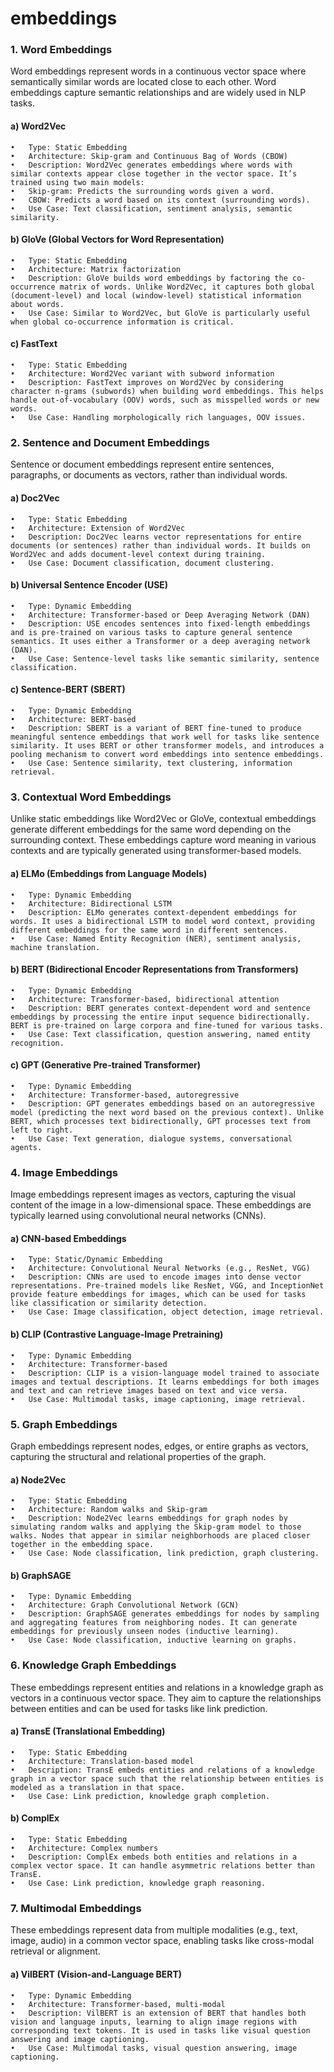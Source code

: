 # embeddings

### 1. Word Embeddings

Word embeddings represent words in a continuous vector space where semantically similar words are located close to each other. Word embeddings capture semantic relationships and are widely used in NLP tasks.

#### a) Word2Vec

	•	Type: Static Embedding
	•	Architecture: Skip-gram and Continuous Bag of Words (CBOW)
	•	Description: Word2Vec generates embeddings where words with similar contexts appear close together in the vector space. It’s trained using two main models:
	•	Skip-gram: Predicts the surrounding words given a word.
	•	CBOW: Predicts a word based on its context (surrounding words).
	•	Use Case: Text classification, sentiment analysis, semantic similarity.

#### b) GloVe (Global Vectors for Word Representation)

	•	Type: Static Embedding
	•	Architecture: Matrix factorization
	•	Description: GloVe builds word embeddings by factoring the co-occurrence matrix of words. Unlike Word2Vec, it captures both global (document-level) and local (window-level) statistical information about words.
	•	Use Case: Similar to Word2Vec, but GloVe is particularly useful when global co-occurrence information is critical.

#### c) FastText

	•	Type: Static Embedding
	•	Architecture: Word2Vec variant with subword information
	•	Description: FastText improves on Word2Vec by considering character n-grams (subwords) when building word embeddings. This helps handle out-of-vocabulary (OOV) words, such as misspelled words or new words.
	•	Use Case: Handling morphologically rich languages, OOV issues.

### 2. Sentence and Document Embeddings

Sentence or document embeddings represent entire sentences, paragraphs, or documents as vectors, rather than individual words.

#### a) Doc2Vec

	•	Type: Static Embedding
	•	Architecture: Extension of Word2Vec
	•	Description: Doc2Vec learns vector representations for entire documents (or sentences) rather than individual words. It builds on Word2Vec and adds document-level context during training.
	•	Use Case: Document classification, document clustering.

#### b) Universal Sentence Encoder (USE)

	•	Type: Dynamic Embedding
	•	Architecture: Transformer-based or Deep Averaging Network (DAN)
	•	Description: USE encodes sentences into fixed-length embeddings and is pre-trained on various tasks to capture general sentence semantics. It uses either a Transformer or a deep averaging network (DAN).
	•	Use Case: Sentence-level tasks like semantic similarity, sentence classification.

#### c) Sentence-BERT (SBERT)

	•	Type: Dynamic Embedding
	•	Architecture: BERT-based
	•	Description: SBERT is a variant of BERT fine-tuned to produce meaningful sentence embeddings that work well for tasks like sentence similarity. It uses BERT or other transformer models, and introduces a pooling mechanism to convert word embeddings into sentence embeddings.
	•	Use Case: Sentence similarity, text clustering, information retrieval.

### 3. Contextual Word Embeddings

Unlike static embeddings like Word2Vec or GloVe, contextual embeddings generate different embeddings for the same word depending on the surrounding context. These embeddings capture word meaning in various contexts and are typically generated using transformer-based models.

#### a) ELMo (Embeddings from Language Models)

	•	Type: Dynamic Embedding
	•	Architecture: Bidirectional LSTM
	•	Description: ELMo generates context-dependent embeddings for words. It uses a bidirectional LSTM to model word context, providing different embeddings for the same word in different sentences.
	•	Use Case: Named Entity Recognition (NER), sentiment analysis, machine translation.

#### b) BERT (Bidirectional Encoder Representations from Transformers)

	•	Type: Dynamic Embedding
	•	Architecture: Transformer-based, bidirectional attention
	•	Description: BERT generates context-dependent word and sentence embeddings by processing the entire input sequence bidirectionally. BERT is pre-trained on large corpora and fine-tuned for various tasks.
	•	Use Case: Text classification, question answering, named entity recognition.

#### c) GPT (Generative Pre-trained Transformer)

	•	Type: Dynamic Embedding
	•	Architecture: Transformer-based, autoregressive
	•	Description: GPT generates embeddings based on an autoregressive model (predicting the next word based on the previous context). Unlike BERT, which processes text bidirectionally, GPT processes text from left to right.
	•	Use Case: Text generation, dialogue systems, conversational agents.

### 4. Image Embeddings

Image embeddings represent images as vectors, capturing the visual content of the image in a low-dimensional space. These embeddings are typically learned using convolutional neural networks (CNNs).

#### a) CNN-based Embeddings

	•	Type: Static/Dynamic Embedding
	•	Architecture: Convolutional Neural Networks (e.g., ResNet, VGG)
	•	Description: CNNs are used to encode images into dense vector representations. Pre-trained models like ResNet, VGG, and InceptionNet provide feature embeddings for images, which can be used for tasks like classification or similarity detection.
	•	Use Case: Image classification, object detection, image retrieval.

#### b) CLIP (Contrastive Language-Image Pretraining)

	•	Type: Dynamic Embedding
	•	Architecture: Transformer-based
	•	Description: CLIP is a vision-language model trained to associate images and textual descriptions. It learns embeddings for both images and text and can retrieve images based on text and vice versa.
	•	Use Case: Multimodal tasks, image captioning, image retrieval.

### 5. Graph Embeddings

Graph embeddings represent nodes, edges, or entire graphs as vectors, capturing the structural and relational properties of the graph.

#### a) Node2Vec

	•	Type: Static Embedding
	•	Architecture: Random walks and Skip-gram
	•	Description: Node2Vec learns embeddings for graph nodes by simulating random walks and applying the Skip-gram model to those walks. Nodes that appear in similar neighborhoods are placed closer together in the embedding space.
	•	Use Case: Node classification, link prediction, graph clustering.

#### b) GraphSAGE

	•	Type: Dynamic Embedding
	•	Architecture: Graph Convolutional Network (GCN)
	•	Description: GraphSAGE generates embeddings for nodes by sampling and aggregating features from neighboring nodes. It can generate embeddings for previously unseen nodes (inductive learning).
	•	Use Case: Node classification, inductive learning on graphs.

### 6. Knowledge Graph Embeddings

These embeddings represent entities and relations in a knowledge graph as vectors in a continuous vector space. They aim to capture the relationships between entities and can be used for tasks like link prediction.

#### a) TransE (Translational Embedding)

	•	Type: Static Embedding
	•	Architecture: Translation-based model
	•	Description: TransE embeds entities and relations of a knowledge graph in a vector space such that the relationship between entities is modeled as a translation in that space.
	•	Use Case: Link prediction, knowledge graph completion.

#### b) ComplEx

	•	Type: Static Embedding
	•	Architecture: Complex numbers
	•	Description: ComplEx embeds both entities and relations in a complex vector space. It can handle asymmetric relations better than TransE.
	•	Use Case: Link prediction, knowledge graph reasoning.

### 7. Multimodal Embeddings

These embeddings represent data from multiple modalities (e.g., text, image, audio) in a common vector space, enabling tasks like cross-modal retrieval or alignment.

#### a) VilBERT (Vision-and-Language BERT)

	•	Type: Dynamic Embedding
	•	Architecture: Transformer-based, multi-modal
	•	Description: VilBERT is an extension of BERT that handles both vision and language inputs, learning to align image regions with corresponding text tokens. It is used in tasks like visual question answering and image captioning.
	•	Use Case: Multimodal tasks, visual question answering, image captioning.
